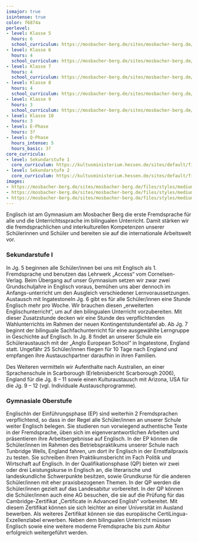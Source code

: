 ```yaml
---
ismajor: true
isintense: true
color: f6874a
perlevel:
- level: Klasse 5
  hours: 6
  school_curriculum: https://mosbacher-berg.de/sites/mosbacher-berg.de/files/binaries/Fachcurriculum%20Englisch_Klasse%205.pdf
- level: Klasse 6
  hours: 4
  school_curriculum: https://mosbacher-berg.de/sites/mosbacher-berg.de/files/binaries/FC%20Englisch%206.pdf
- level: Klasse 7
  hours: 4
  school_curriculum: https://mosbacher-berg.de/sites/mosbacher-berg.de/files/binaries/FC%207%20Englisch.pdf
- level: Klasse 8
  hours: 4
  school_curriculum: https://mosbacher-berg.de/sites/mosbacher-berg.de/files/binaries/FC%20Englisch%208%20final%20version.pdf
- level: Klasse 9
  hours: 3
  school_curriculum: https://mosbacher-berg.de/sites/mosbacher-berg.de/files/binaries/FC%20Englisch%209_0.pdf
- level: Klasse 10
  hours: 3
- level: E-Phase
  hours: 3?
- level: Q-Phase
  hours_intense: 5
  hours_basic: 3?
core_curricula:
- level: Sekundarstufe 1
  core_curriculum: https://kultusministerium.hessen.de/sites/default/files/media/hkm/kerncurriculum_moderne_fremdsprachen_gymnasialer_bildungsgang_sekundarstufe_i.pdf
- level: Sekundarstufe 2
  core_curriculum: https://kultusministerium.hessen.de/sites/default/files/media/hkm/kcgo_englisch.pdf
images:
- https://mosbacher-berg.de/sites/mosbacher-berg.de/files/styles/medium/public/Cutty%20Sark%202012.jpg?itok=7VaAlvWU
- https://mosbacher-berg.de/sites/mosbacher-berg.de/files/styles/medium/public/Ingatestone_0.jpg
- https://mosbacher-berg.de/sites/mosbacher-berg.de/files/styles/medium/public/Internationalit__t_England.JPG
---
```


Englisch ist am Gymnasium am Mosbacher Berg die erste Fremdsprache für alle und die Unterrichtssprache im bilingualen Unterricht. Damit stärken wir die fremdsprachlichen und interkulturellen Kompetenzen unserer Schülerinnen und Schüler und bereiten sie auf die internationale Arbeitswelt vor.

### Sekundarstufe I

In Jg. 5 beginnen alle Schüler/innen bei uns mit Englisch als 1. Fremdsprache und benutzen das Lehrwerk „Access“ vom Cornelsen-Verlag. Beim Übergang auf unser Gymnasium setzen wir zwar zwei Grundschuljahre in Englisch voraus, bemühen uns aber dennoch im Anfangs-unterricht um den Ausgleich verschiedener Lernvoraussetzungen.
Austausch mit IngatestoneIn Jg. 6 gibt es für alle Schüler/innen eine Stunde Englisch mehr pro Woche. Wir brauchen diesen „erweiterten Englischunterricht“, um auf den bilingualen Unterricht vorzubereiten. Mit dieser Zusatzstunde decken wir eine Stunde des verpflichtenden Wahlunterrichts im Rahmen der neuen Kontingentstundentafel ab.
Ab Jg. 7 beginnt der bilinguale Sachfachunterricht für eine ausgewählte Lerngruppe in Geschichte auf Englisch.
In Jg. 8 findet an unserer Schule ein Schüleraustausch mit der „Anglo European School“ in Ingatestone, England statt. Ungefähr 25 Schüler/innen fliegen für 10 Tage nach England und empfangen ihre Austauschpartner daraufhin in ihren Familien.

Des Weiteren vermitteln wir Aufenthalte nach Australien, an einer Sprachenschule in Scarborough (Erlebnisbericht Scarborough 2006), England für die Jg. 8 – 11 sowie einen Kulturaustausch mit Arizona, USA für die Jg. 9 – 12 (vgl. Individuale Austauschprogramme).

### Gymnasiale Oberstufe

EnglischIn der Einführungsphase (EP) sind weiterhin 2 Fremdsprachen verpflichtend, so dass in der Regel alle Schüler/innen an unserer Schule weiter Englisch belegen. Sie studieren nun vorwiegend authentische Texte in der Fremdsprache, üben sich im eigenverantwortlichen Arbeiten und präsentieren ihre Arbeitsergebnisse auf Englisch. In der EP können die Schüler/innen im Rahmen des Betriebspraktikums unserer Schule nach Tunbridge Wells, England fahren, um dort ihr Englisch in der Ernstfallpraxis zu testen. Sie schreiben ihren Praktikumsbericht im Fach Politik und Wirtschaft auf Englisch.
In der Qualifikationsphase (QP) bieten wir zwei oder drei Leistungskurse in Englisch an, die literarische und landeskundliche Schwerpunkte besitzen, sowie Grundkurse für die anderen Schüler/innen mit eher praxisbezogenen Themen. In der QP werden die Schüler/innen gezielt auf das Landesabitur vorbereitet.
In der QP können die Schüler/innen auch eine AG besuchen, die sie auf die Prüfung für das Cambridge-Zertifikat „Certificate in Advanced English“ vorbereitet. Mit diesem Zertifikat können sie sich leichter an einer Universität im Ausland bewerben. Als weiteres Zertifikat können sie das europäische CertiLingua-Exzellenzlabel erwerben. Neben dem bilingualen Unterricht müssen Englisch sowie eine weitere moderne Fremdsprache bis zum Abitur erfolgreich weitergeführt werden.
